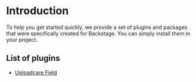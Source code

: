 # Introduction

To help you get started quickly, we provide a set of plugins and packages that were specifically created for Backstage. You can simply install them in your project.

## List of plugins

-   [Uploadcare Field](https://github.com/backstagephp/uploadcare-field)
